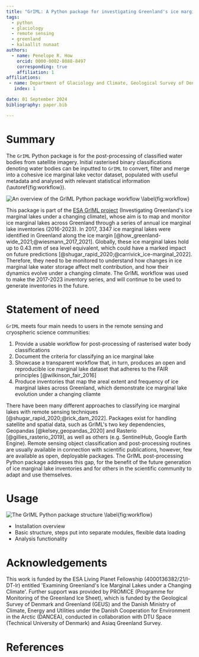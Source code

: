 ```yaml
---
title: "GrIML: A Python package for investigating Greenland's ice marginal lakes under a changing climate"
tags:
  - python
  - glaciology
  - remote sensing
  - greenland
  - kalaallit nunaat
authors:
  - name: Penelope R. How
    orcid: 0000-0002-8088-8497
    corresponding: true
    affiliation: 1
affiliations:
 - name: Department of Glaciology and Climate, Geological Survey of Denmark and Greenland (GEUS), Nuuk, Greenland
   index: 1

date: 01 September 2024
bibliography: paper.bib

---
```



# Summary

The `GrIML` Python package is for the post-processing of classified water bodies from satellite imagery. Initial rasterised binary classifications denoting water bodies can be inputted to `GrIML` to convert, filter and merge into a cohesive ice marginal lake vector dataset, populated with useful metadata and analysed with relevant statistical information (\autoref{fig:workflow}).

![An overview of the GrIML Python package workflow \label{fig:workflow}](https://github.com/PennyHow/GrIML/blob/main/other/reporting/figures/griml_workflow_without_gee.png?raw=true)

This package is part of the [ESA GrIML project](https://eo4society.esa.int/projects/griml/) (Investigating Greenland's ice marginal lakes under a changing climate), whose aim is to map and monitor ice marginal lakes across Greenland through a series of annual ice marginal lake inventories (2016-2023). In 2017, 3347 ice marginal lakes were identified in Greenland along the ice margin [@how_greenland-wide_2021;@wiesmann_2017_2021]. Globally, these ice marginal lakes hold up to 0.43 mm of sea level equivalent, which could have a marked impact on future predictions [@shugar_rapid_2020;@carrivick_ice-marginal_2022]. Therefore, they need to be monitored to understand how changes in ice marginal lake water storage affect melt contribution, and how their dynamics evolve under a changing climate. The GrIML workflow was used to make the 2017-2023 inventory series, and will continue to be used to generate inventories in the future.


# Statement of need

`GrIML` meets four main needs to users in the remote sensing and cryospheric science communities:

1. Provide a usable workflow for post-processing of rasterised water body classifications
2. Document the criteria for classifying an ice marginal lake
3. Showcase a transparent workflow that, in turn, produces an open and reproducible ice marginal lake dataset that adheres to the FAIR principles [@wilkinson_fair_2016]
4. Produce inventories that map the areal extent and frequency of ice marginal lakes across Greenland, which demonstrate ice marginal lake evolution under a changing cliamte

There have been many different approaches to classifying ice marginal lakes with remote sensing techniques [@shugar_rapid_2020;@rick_dam_2022]. Packages exist for handling satellite and spatial data, such as GrIML's two key dependencies, Geopandas [@kelsey_geopandas_2020] and Rasterio [@gillies_rasterio_2019], as well as others (e.g. SentinelHub, Google Earth Engine). Remote sensing object classification and post-processing routines are usually available in connection with scientific publications, however, few are available as open, deployable packages. The GrIML post-processing Python package addresses this gap, for the benefit of the future generation of ice marginal lake inventories and for others in the scientific community to adapt and use themselves.


# Usage


![The GrIML Python package structure \label{fig:workflow}](https://github.com/PennyHow/GrIML/blob/main/other/reporting/figures/griml_package_structure.png?raw=true)

- Installation overview
- Basic structure, steps put into separate modules, flexible data loading
- Analysis functionality


# Acknowledgements

This work is funded by the ESA Living Planet Fellowship (4000136382/21/I-DT-lr) entitled 'Examining Greenland's Ice Marginal Lakes under a Changing Climate'. Further support was provided by PROMICE (Programme for Monitoring of the Greenland Ice Sheet), which is funded by the Geological Survey of Denmark and Greenland (GEUS) and the Danish Ministry of Climate, Energy and Utilities under the Danish Cooperation for Environment in the Arctic (DANCEA), conducted in collaboration with DTU Space (Technical University of Denmark) and Asiaq Greenland Survey.


# References

